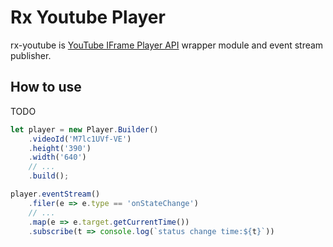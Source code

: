 # Rx Youtube Player
rx-youtube is [YouTube IFrame Player API](https://developers.google.com/youtube/iframe_api_reference) wrapper module and event stream publisher.

## How to use
TODO

```javascript
let player = new Player.Builder()
    .videoId('M7lc1UVf-VE')
    .height('390')
    .width('640')
    // ...
    .build();

player.eventStream()
    .filer(e => e.type == 'onStateChange')
    // ...
    .map(e => e.target.getCurrentTime())
    .subscribe(t => console.log(`status change time:${t}`))

```
